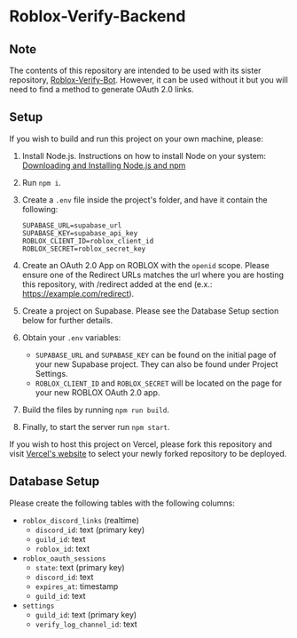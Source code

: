 # Roblox-Verify-Backend

## Note

The contents of this repository are intended to be used with its sister repository, [Roblox-Verify-Bot](https://github.com/spencrc/Roblox-Verify-Bot). However, it can be used without it but you will need to find a method to generate OAuth 2.0 links. 

## Setup

If you wish to build and run this project on your own machine, please:

1. Install Node.js. Instructions on how to install Node on your system: [Downloading and Installing Node.js and npm](https://docs.npmjs.com/downloading-and-installing-node-js-and-npm)
2. Run `npm i`.
3. Create a `.env` file inside the project's folder, and have it contain the following:
    
   ```
   SUPABASE_URL=supabase_url
   SUPABASE_KEY=supabase_api_key
   ROBLOX_CLIENT_ID=roblox_client_id
   ROBLOX_SECRET=roblox_secret_key
   ```
3. Create an OAuth 2.0 App on ROBLOX with the `openid` scope. Please ensure one of the Redirect URLs matches the url where you are hosting this repository, with /redirect added at the end (e.x.: https://example.com/redirect).
4. Create a project on Supabase. Please see the Database Setup section below for further details.
5. Obtain your `.env` variables:
    - `SUPABASE_URL` and `SUPABASE_KEY` can be found on the initial page of your new Supabase project. They can also be found under Project Settings.
    - `ROBLOX_CLIENT_ID` and `ROBLOX_SECRET` will be located on the page for your new ROBLOX OAuth 2.0 app. 
6. Build the files by running `npm run build`.
7. Finally, to start the server run `npm start`.

If you wish to host this project on Vercel, please fork this repository and visit [Vercel's website](https://vercel.com/) to select your newly forked repository to be deployed.

## Database Setup

Please create the following tables with the following columns:

- `roblox_discord_links` (realtime)
  - `discord_id`: text (primary key)
  - `guild_id`: text
  - `roblox_id`: text
- `roblox_oauth_sessions`
  - `state`: text (primary key)
  - `discord_id`: text
  - `expires_at`: timestamp
  - `guild_id`: text
- `settings`
  - `guild_id`: text (primary key)
  - `verify_log_channel_id`: text
